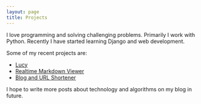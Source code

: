 ```yaml
---
layout: page
title: Projects
---
```


I love programming and solving challenging problems. Primarily I work with Python. Recently I have started learning Django and web development.

Some of my recent projects are:

* [Lucy](https://github.com/pattu777/Lucy)
* [Realtime Markdown Viewer](https://github.com/pattu777/Markdown-Editor)
* [Blog and URL Shortener](https://github.com/pattu777/LearningDjango/)

I hope to write more posts about technology and algorithms on my blog in future.
